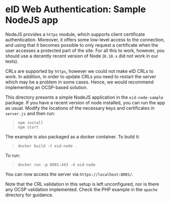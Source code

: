 # eID Web Authentication: Sample NodeJS app

NodeJS provides a `https` module, which supports client certificate authentication.
Moreover, it offers some low-level access to the connection, and using that it becomes possible to only request a certificate when the user
accesses a protected part of the site. For all this to work, however, you should use a decently recent version of Node (`0.10.x` did not work in our tests).

CRLs are supported by `https`, however we could not make eID CRLs to work. In addition, in order to update CRLs you need to restart the server which may be a problem in some cases. Hence, we would recommend implementing an OCSP-based solution.

This directory presents a simple NodeJS application in the `eid-node-sample` package. If you have a recent version of node installed,
you can run the app as usual. Modify the locations of the necessary keys and certificates in `server.js` and then run:

>     npm install
>     npm start

The example is also packaged as a docker container. To build it:

>     docker build -t eid-node .

To run:

>     docker run -p 8001:443 -d eid-node

You can now access the server via `https://localhost:8001/`.

Note that the CRL validation in this setup is left unconfigured, nor is there any OCSP validation implemented. Check the PHP example in the `apache` directory for guidance.
